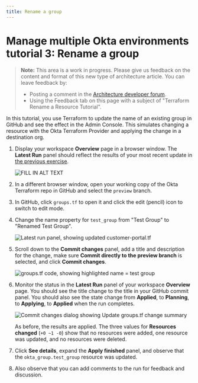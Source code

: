 ```yaml
---
title: Rename a group
---
```


# Manage multiple Okta environments tutorial 3: Rename a group

> **Note:** This area is a work in progress. Please give us feedback on the content and format of this new type of architecture article. You can leave feedback by:
>
>* Posting a comment in the [Architecture developer forum](https://devforum.okta.com/c/questions/architecture/24).
>* Using the Feedback tab on this page with a subject of "Terraform Rename a Resource Tutorial".

In this tutorial, you use Terraform to update the name of an existing group in GitHub and see the effect in the Admin Console. This simulates changing a resource with the Okta Terraform Provider and applying the change in a destination org.

1. Display your workspace **Overview** page in a browser window. The **Latest Run** panel should reflect the results of your most recent update in [the previous exercise](/docs/reference/architecture-tutorials/create-resources-terraform/).

   <div class="full border">

   ![FILL IN ALT TEXT](/img/architecture/mmod/figure-5-1.png)

   </div>

2. In a different browser window, open your working copy of the Okta Terraform repo in GitHub and select the `preview` branch.

3. In GitHub, click `groups.tf` to open it and click the edit (pencil) icon to switch to edit mode.

4. Change the name property for `test_group` from "Test Group" to "Renamed Test Group".

   <div class="full border">

   ![Latest run panel, showing updated customer-portal.tf](/img/architecture/mmod/figure-5-2.png)

   </div>

5. Scroll down to the **Commit changes** panel, add a title and description for the change, make sure **Commit directly to the preview branch** is selected, and click **Commit changes**.

   <div class="full border">

   ![groups.tf code, showing highlighted name = test group](/img/architecture/mmod/figure-5-3.png)

   </div>

6. Monitor the status in the **Latest Run** panel of your workspace **Overview** page. You should see the title change to the title in your GitHub commit panel. You should also see the state change from **Applied**, to **Planning**, to **Applying**, to **Applied** when the run completes.

   <div class="full border">

   ![Commit changes dialog showing Update groups.tf change summary](/img/architecture/mmod/figure-5-4.png)

   </div>

   As before, the results are applied. The three values for **Resources changed** (`+0 ~1 -0`) show that no resources were added, one resource was updated, and no resources were deleted.

7. Click **See details**, expand the **Apply finished** panel, and observe that the `okta_group.test_group` resource was updated.

8. Also observe that you can add comments to the run for feedback and discussion.
